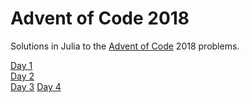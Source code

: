 # Advent of Code 2018

Solutions in Julia to the [Advent of Code](https://adventofcode.com/) 2018 problems.

[Day 1](days/day1.ipynb)  
[Day 2](days/day2.ipynb)  
[Day 3](days/day3.ipynb)
[Day 4](days/day4.ipynb)
